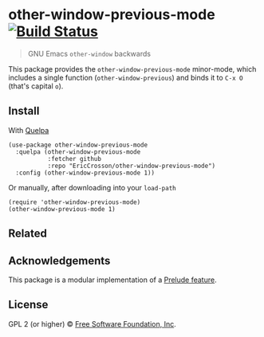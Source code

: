 # other-window-previous-mode [![Build Status](https://travis-ci.org/EricCrosson/other-window-previous-mode.svg?branch=master)](https://travis-ci.org/EricCrosson/other-window-previous-mode)

> GNU Emacs `other-window` backwards

This package provides the `other-window-previous-mode` minor-mode,
which includes a single function (`other-window-previous`) and binds
it to `C-x O` (that's capital `o`).

## Install

With [Quelpa](https://framagit.org/steckerhalter/quelpa)

``` {.sourceCode .lisp}
(use-package other-window-previous-mode
  :quelpa (other-window-previous-mode
           :fetcher github
           :repo "EricCrosson/other-window-previous-mode")
  :config (other-window-previous-mode 1))
```

Or manually, after downloading into your `load-path`

``` {.sourceCode .lisp}
(require 'other-window-previous-mode)
(other-window-previous-mode 1)
```

## Related

## Acknowledgements

This package is a modular implementation of a
[Prelude feature](http://emacsredux.com/blog/2013/03/30/go-back-to-previous-window/).

## License

GPL 2 (or higher) © [Free Software Foundation, Inc](http://www.fsf.org/about).
